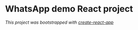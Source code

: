 # WhatsApp demo React project

_This project was bootstrapped with [create-react-app](https://create-react-app.dev/)_



